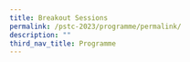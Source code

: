 ```yaml
---
title: Breakout Sessions
permalink: /pstc-2023/programme/permalink/
description: ""
third_nav_title: Programme
---
```

